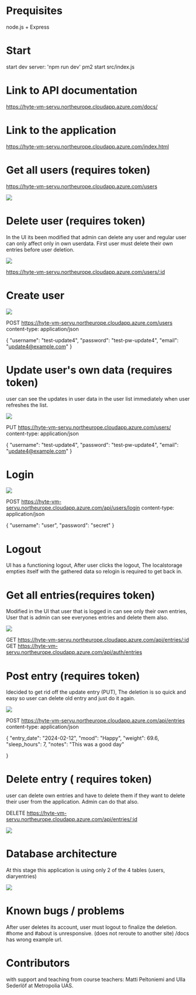 # Prequisites
node.js + Express
# Start
start dev server: 'npm run dev'
pm2 start src/index.js
# Link to API documentation

https://hyte-vm-servu.northeurope.cloudapp.azure.com/docs/


# Link to the application

https://hyte-vm-servu.northeurope.cloudapp.azure.com/index.html




# Get all users (requires token)

https://hyte-vm-servu.northeurope.cloudapp.azure.com/users

![](images/get_users.png)




# Delete user (requires token)

In the UI its been modified that admin can delete any user and regular user can only affect only in own userdata. First user must delete their own entries before user deletion.

![](images/delete_user.png)

https://hyte-vm-servu.northeurope.cloudapp.azure.com/users/:id

# Create user

![](images/create_user.png)


POST https://hyte-vm-servu.northeurope.cloudapp.azure.com/users
content-type: application/json

{
  "username": "test-update4",
  "password": "test-pw-update4",
  "email": "update4@example.com"
}

# Update user's own data (requires token)

user can see the updates in user data in the user list immediately when user refreshes the list.

![](images/update_user.png)

PUT https://hyte-vm-servu.northeurope.cloudapp.azure.com/users/
content-type: application/json

{
  "username": "test-update4",
  "password": "test-pw-update4",
  "email": "update4@example.com"
}

# Login

![](images/login.png)




POST https://hyte-vm-servu.northeurope.cloudapp.azure.com/api/users/login
content-type: application/json

{
  "username": "user",
  "password": "secret"
}

# Logout

UI has a functioning logout, After user clicks the logout, The localstorage empties itself with the gathered data so relogin is required to get back in.



# Get all entries(requires token)

Modified in the UI that user that is logged in can see only their own entries,
User that is admin can see everyones entries and delete them also.

![](images/get_entries.png)



GET https://hyte-vm-servu.northeurope.cloudapp.azure.com/api/entries/:id
GET https://hyte-vm-servu.northeurope.cloudapp.azure.com/api/auth/entries


# Post entry (requires token)

Idecided to get rid off the update entry (PUT), The deletion is so quick and easy so user can delete old entry and just do it again.

![](images/add_entry.png)

POST https://hyte-vm-servu.northeurope.cloudapp.azure.com/api/entries
content-type: application/json

{
  "entry_date": "2024-02-12",
  "mood": "Happy",
  "weight": 69.6,
  "sleep_hours": 7,
  "notes": "This was a good day"

}



# Delete entry ( requires token)

user can delete own entries and have to delete them if they want to delete their user from the application.
Admin can do that also.

DELETE https://hyte-vm-servu.northeurope.cloudapp.azure.com/api/entries/:id

![](images/delete_entries.png)

# Database architecture
At this stage this application is using only 2 of the 4 tables (users, diaryentries)

![](images/database_diagram.png)


# Known bugs / problems
After user deletes its account, user must logout to finalize the deletion. 
#home and #about is unresponsive. (does not reroute to another site)
/docs has wrong example url.


# Contributors

with support and teaching from course teachers: Matti Peltoniemi and Ulla Sederlöf at Metropolia UAS.
